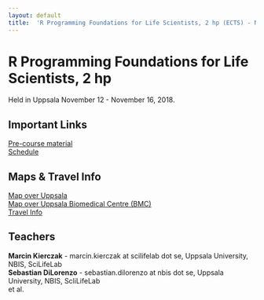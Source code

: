 ```yaml
---
layout: default
title:  'R Programming Foundations for Life Scientists, 2 hp (ECTS) - November 2018'
--- 
```



# R Programming Foundations for Life Scientists, 2 hp

Held in Uppsala November 12 - November 16, 2018.

## Important Links
[Pre-course material](precourse)   
[Schedule](schedule)  

## Maps & Travel Info
[Map over Uppsala](https://www.google.se/maps/@59.8557755,17.6369985,13.5z)  
[Map over Uppsala Biomedical Centre (BMC)](http://www.bmc.uu.se/digitalAssets/135/c_135897-l_3-k_oversikt-bmc.jpg)  
[Travel Info](travel)  

## Teachers
**Marcin Kierczak** - marcin.kierczak at scilifelab dot se, Uppsala University, NBIS, SciLifeLab  
**Sebastian DiLorenzo** - sebastian.dilorenzo at nbis dot se, Uppsala University, NBIS, ScliLifeLab  
et al.

